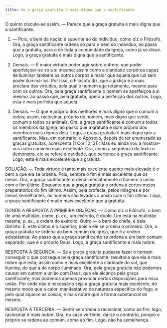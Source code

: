 ```yaml
---
title: Se a graça gratuita é mais digna que a santificante
---
```


O quinto discute-se assim. — Parece que a graça gratuita é mais digna que a santificante.  

1. — Pois, o bem da nação é superior ao do indivíduo, como diz o Filósofo. Ora, a graça santificante ordena só para o bem do indivíduo, ao passo que a gratuita, para o de toda a comunidade da Igreja, como já se disse. Logo, a graça gratuita é mais digna que a santificante.  

2. Demais. — É maior virtude poder agir sobre outrem, que poder aperfeiçoar-se só a si mesmo; assim como a claridade corpórea capaz de iluminar também os outros corpos é maior que aquela que luz sem poder iluminá-los. Por isso, o Filósofo diz, que a justiça é a mais preclara das virtudes, pela qual o homem age retamente, mesmo para com os outros. Ora, pela graça santificante o homem se aperfeiçoa a si mesmo, ao passo que, pela gratuita, opera a perfeição dos outros. Logo, esta é mais perfeita que aquela.  

3. Demais. — O que é próprio dos melhores é mais digno que o comum a todos; assim, raciocinar, próprio do homem, mais digno que sentir, comum a todos os animais. Ora, a graça santificante é comum a todos os membros da Igreja; ao passo que a gratuita é dom próprio dos membros mais dignos dela. Logo, a graça gratuita é mais digna que a santificante.  Mas, em contrário, o Apóstolo, depois de ter enumerado as graças gratuitas, acrescenta (1 Cor 12, 31): Mas eu ainda vou a mostrar-vos outro caminho mais excelente. Ora, como a seqüência do texto o demonstra, ele se refere à caridade, que pertence à graça santificante. Logo, está é mais excelente que a gratuita.  

SOLUÇÃO. — Toda virtude é tanto mais excelente quanto mais elevado é o bem a que ela se ordena. Pois, sempre o fim é mais excelente que os meios. Ora, a graça santificante ordena imediatamente o homem à união com o fim último. Enquanto que a graça gratuita o ordena a certos meios preparatórios do fim último. Assim, pela profecia, pelos milagres e por meios semelhantes, os homens são levados à união com o fim último. Logo, a graça santificante é muito mais excelente que a gratuita.  

DONDE A RESPOSTA À PRIMEIRA OBJEÇÃO. — Como diz o Filósofo, o bem de uma multidão, como, p. ex., um exército, é duplo. Um está na multidão mesma, p. ex., a ordem do exército. Outro — o bem do chefe, é dela distinto. E, este último é o superior, pois a ele se ordena o primeiro. Ora, a graça gratuita se ordena ao bem comum da Igreja, que é a ordem eclesiástica. Ao passo que a graça santificante se ordena a um bem comum separado, que é o próprio Deus. Logo, a graça santificante é mais nobre.  

RESPOSTA À SEGUNDA. — Se a graça gratuita pudesse fazer o homem conseguir o que consegue pela graça santificante, resultaria que ela é mais nobre que esta; assim como é mais excelente a claridade do sol, que ilumina, do que a do corpo iluminado. Ora, pela graça gratuita não podemos causar em outrem a união com Deus, que ele alcança pela graça santificante; mas podemos apenas provocar certas disposições para essa união. Por onde não é necessário seja a graça gratuita mais excelente, do mesmo modo que o calor, manifestativo da natureza específica do fogo, e pelo qual aquece as coisas, é mais nobre que a forma substancial do mesmo.  

RESPOSTA À TERCERIA. — Sentir se ordena a raciocinar, como ao fim; logo, raciocinar é mais nobre. Ora, no caso vertente, dá-se o contrário, porque o próprio se ordena ao comum, como ao fim. Logo, não há semelhança.